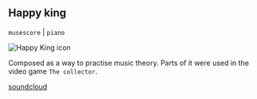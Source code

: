 ## Happy king

`musescore` | `piano`

<img id="icon" src="../images/icon_sounds_happy-king.png" alt="Happy King icon"/>

Composed as a way to practise music theory. Parts of it were used in the video game
`The collector`.

<a class="button" href="https://soundcloud.com/tom-tsagk/happy-king">soundcloud</a>
